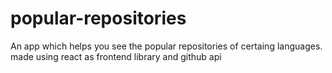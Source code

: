 # popular-repositories
An app which helps you see the popular repositories of certaing languages.
made using react as frontend library and github api
